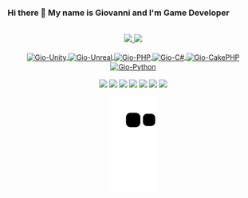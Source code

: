 ### Hi there 👋 My name is Giovanni and I'm Game Developer

</br>
<div align="center">
  <a href="https://github.com/xgiovannisx">
  <img height="150em" src="https://github-readme-stats.vercel.app/api?username=xgiovannisx&show_icons=true&theme=dracula&include_all_commits=true&count_private=true"/>
  <img height="150em" src="https://github-readme-stats.vercel.app/api/top-langs/?username=xgiovannisx&layout=compact&langs_count=7&theme=dracula"/>
</div>
  
  
<div align="center" style="display: inline_block"><br>
  <img align="center" alt="Gio-Unity" height="40" width="50" src="https://cdn.jsdelivr.net/gh/devicons/devicon/icons/unity/unity-original-wordmark.svg">
  <img align="center" alt="Gio-Unreal" height="40" width="50" src="https://cdn.jsdelivr.net/gh/devicons/devicon/icons/unrealengine/unrealengine-original.svg">
  <img align="center" alt="Gio-PHP" height="40" width="50" src="https://cdn.jsdelivr.net/gh/devicons/devicon/icons/php/php-original.svg">
  <img align="center" alt="Gio-C#" height="40" width="50" src="https://cdn.jsdelivr.net/gh/devicons/devicon/icons/csharp/csharp-original.svg">
  <img align="center" alt="Gio-CakePHP" height="40" width="50" src="https://cdn.jsdelivr.net/gh/devicons/devicon/icons/cakephp/cakephp-original.svg">
  <img align="center" alt="Gio-Python" height="40" width="50" src="https://cdn.jsdelivr.net/gh/devicons/devicon/icons/python/python-original-wordmark.svg">
</div>

  </br>
<div align="center"> 
  <a href="https://www.instagram.com/gio_gamedev/" target="_blank"><img src="https://img.shields.io/badge/Instagram-E4405F?style=for-the-badge&logo=instagram&logoColor=white" target="_blank"></a>
  <a href="https://www.linkedin.com/in/giogamedev" target="_blank"><img src="https://img.shields.io/badge/LinkedIn-0077B5?style=for-the-badge&logo=linkedin&logoColor=white" target="_blank"></a>
 	<a href="https://www.twitch.tv/gio_gamedev" target="_blank"><img src="https://img.shields.io/badge/Twitch-9146FF?style=for-the-badge&logo=twitch&logoColor=white" target="_blank"></a>
 <a href="" target="_blank"><img src="https://img.shields.io/badge/Itch.io-FA5C5C?style=for-the-badge&logo=itchdotio&logoColor=white" target="_blank"></a> 
 <a href = "mailto:giovannis.mariano@gmail.com"><img src="https://img.shields.io/badge/-Gmail-%23333?style=for-the-badge&logo=gmail&logoColor=white" target="_blank"></a>
 <a href="" target="_blank"><img src="https://img.shields.io/badge/linktree-39E09B?style=for-the-badge&logo=linktree&logoColor=white" target="_blank"></a> 
 <a href="" target="_blank"><img src="https://img.shields.io/badge/Telegram-2CA5E0?style=for-the-badge&logo=telegram&logoColor=white" target="_blank"></a> 

 ![Snake animation](https://github.com/xgiovannisx/xgiovannisx/blob/output/github-contribution-grid-snake.svg)
 
</div>
